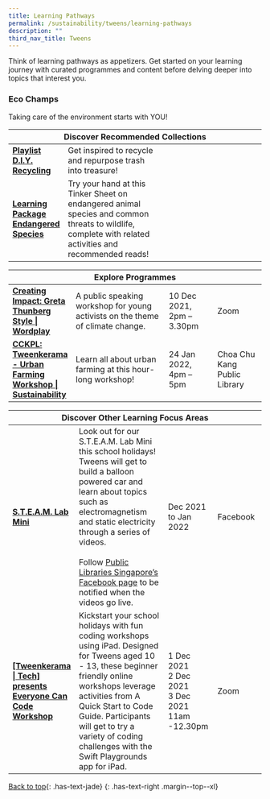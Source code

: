 ```yaml
---
title: Learning Pathways
permalink: /sustainability/tweens/learning-pathways
description: ""
third_nav_title: Tweens
---
```

Think of learning pathways as appetizers. Get started on your learning journey with curated programmes and content before delving deeper into topics that interest you.

<h3 class="has-text-jade"><b>Eco Champs</b></h3>
Taking care of the environment starts with YOU!

<div class="horizontal-scroll margin--bottom--lg">
  <table class="generic-table">
    <thead>
      <tr>
        <th colspan="4" class="is-uppercase has-weight-normal has-text-jade">Discover Recommended Collections</th>
      </tr>
    </thead>
    <tbody>
      <tr>
        <td style="width: 20%;"><a href="/sustainability/tweens/content" target="_blank" class="has-text-jade"><b> Playlist<br>D.I.Y. Recycling</b></a></td>
        <td style="width: 40%;"> Get inspired to recycle and repurpose trash into treasure!</td>
        <td style="width: 20%;"> </td>
        <td style="width: 20%;"> </td>
      </tr>
      <tr>
        <td><a href="https://childrenandteens.nlb.gov.sg/images/unsorted/tweenkerama/EndangeredSpecies_Preview_FA.pdf" target="_blank" class="has-text-jade"><b> Learning Package<br>Endangered Species</b></a></td>
        <td> Try your hand at this Tinker Sheet on endangered animal species and common threats to wildlife, complete with related activities and recommended reads!</td>
        <td></td>
        <td> </td>
      </tr>
    </tbody>
  </table>
</div>

<div class="horizontal-scroll margin--bottom--lg">
  <table class="generic-table">
    <thead>
      <tr>
        <th colspan="4" class="is-uppercase has-weight-normal has-text-jade">Explore Programmes</th>
      </tr>
    </thead>
    <tbody>
      <tr>
        <td style="width: 20%;"><a href="#" target="_blank" class="has-text-jade"><b>Creating Impact: Greta Thunberg Style | Wordplay</b></a></td>
        <td style="width: 40%;"> A public speaking workshop for young activists on the theme of climate change.</td>
        <td style="width: 20%;"> 10 Dec 2021,<br>2pm – 3.30pm</td>
        <td style="width: 20%;">Zoom</td>
      </tr>
      <tr>
        <td><a href="#" target="_blank" class="has-text-jade"><b> CCKPL: Tweenkerama - Urban Farming Workshop | Sustainability</b></a></td>
        <td> Learn all about urban farming at this hour-long workshop!</td>
        <td>24 Jan 2022, 4pm – 5pm</td>
        <td>Choa Chu Kang Public Library </td>
      </tr>
    </tbody>
  </table>
</div>
			
<div class="horizontal-scroll margin--bottom--lg">
  <table class="generic-table">
    <thead>
      <tr>
        <th colspan="4" class="is-uppercase has-weight-normal has-text-indigo">Discover Other Learning Focus Areas</th>
      </tr>
    </thead>
    <tbody>
      <tr>
        <td style="width: 20%;"><a href="https://www.facebook.com/publiclibrarysg" target="_blank" class="has-text-indigo"><b>S.T.E.A.M. Lab Mini</b></a></td>
        <td style="width: 40%;">Look out for our S.T.E.A.M. Lab Mini this school holidays! Tweens will get to build a balloon powered car and learn about topics such as electromagnetism and static electricity through a series of videos.<br><br>
Follow <a href="https://www.facebook.com/publiclibrarysg" target="_blank" class="has-text-indigo">Public Libraries Singapore’s Facebook page</a> to be notified when the videos go live.</td>
        <td style="width: 20%;">Dec 2021 to Jan 2022</td>
        <td style="width: 20%;">Facebook</td>
      </tr>

<tr>
<td><a href="#" target="_blank" class="has-text-jade"><b> [Tweenkerama | Tech] presents Everyone Can Code Workshop</b></a></td>
        <td> Kickstart your school holidays with fun coding workshops using iPad. Designed for Tweens aged 10 - 13, these beginner friendly online workshops leverage activities from A Quick Start to Code Guide. Participants will get to try a variety of coding challenges with the Swift Playgrounds app for iPad.</td>
        <td>1 Dec 2021 <br>2 Dec 2021 <br>3 Dec 2021 <br>11am -12.30pm</td>
        <td>Zoom</td>
      </tr>
    </tbody>
  </table>
</div>



[Back to top](#main-content){: .has-text-jade}
{: .has-text-right .margin--top--xl}